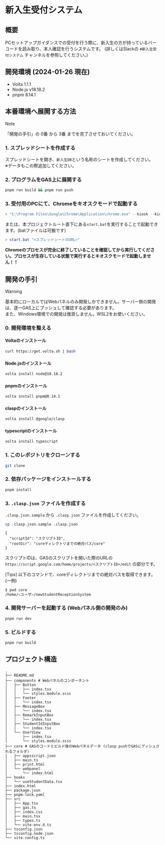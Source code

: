 # 新入生受付システム

## 概要
PCセットアップガイダンスでの受付を行う際に、新入生の方が持っているバーコードを読み取り、本人確認を行うシステムです。
(詳しくはSlackの `#新入生受付システム` チャンネルを参照してください。)

## 開発環境 (2024-01-26 現在)
- Volta 1.1.1
- Node.js v18.18.2
- pnpm 8.14.1

## 本番環境へ展開する方法
> [!NOTE]
> 「開発の手引」の 0番 から 3番 までを完了させておいてください。

### 1. スプレッドシートを作成する
スプレッドシートを開き、`新入生DB`という名称のシートを作成してください。  
※データもこの際追加してください。

### 2. プログラムをGAS上に展開する
```bash
pnpm run build && pnpm run push
```

### 3. 受付用のPCにて、Chromeをキオスクモードで起動する
```ps1
> "C:\Program Files\Google\Chrome\Application\chrome.exe" --kiosk --kiosk-printing --disable-pinch "<スプレッドシートのURL>"
```

または、本プロジェクトルート直下にある`start.bat`を実行することで起動できます。(batファイルは可搬です)
```ps1
> start.bat "<スプレッドシートのURL>"
```
**Chromeのプロセスが完全に終了していることを確認してから実行してください。プロセスが生存している状態で実行するとキオスクモードで起動しません！！**

## 開発の手引
> [!WARNING]
> 基本的にローカルではWebパネルのみ開発しかできません。サーバー側の開発は、逐一GAS上にプッシュして確認する必要があります。  
> また、Windows環境での開発は推奨しません。WSL2をお使いください。

### 0. 開発環境を整える
#### Voltaのインストール
```bash
curl https://get.volta.sh | bash
```

#### Node.jsのインストール
```bash
volta install node@18.18.2
```

#### pnpmのインストール
```bash
volta install pnpm@8.14.1
```

#### claspのインストール
```bash
volta install @google/clasp
```

#### typescriptのインストール
```bash
volta install typescript
```

### 1. このレポジトリをクローンする
```bash
git clone
```

### 2. 依存パッケージをインストールする
```bash
pnpm install
```

### 3. `.clasp.json` ファイルを作成する
`.clasp.json.sample` から `.clasp.json` ファイルを作成してください。
```bash
cp .clasp.json.sample .clasp.json
```

```
{
  "scriptId": "スクリプトID",
  "rootDir": "coreディレクトリまでの絶対パス/core"
}
```

スクリプトIDは、GASのスクリプトを開いた際のURLの `https://script.google.com/home/projects/<スクリプトID>/edit` の部分です。

[Tips] 以下のコマンドで、coreディレクトリまでの絶対パスを取得できます。(一例)
```bash
$ pwd core
/home/<ユーザ>/newStudentReceptionSystem
```

### 4. 開発サーバーを起動する (Webパネル側の開発のみ)
```bash
pnpm run dev
```

### 5. ビルドする
```bash
pnpm run build
```

## プロジェクト構造
```
.
├── README.md
├── components # Webパネルのコンポーネント
│   ├── Button
│   │   ├── index.tsx
│   │   └── styles.module.scss
│   ├── Footer
│   │   └── index.tsx
│   ├── MessageBox
│   │   └── index.tsx
│   ├── RemarkInputBox
│   │   └── index.tsx
│   ├── StudentIdInputBox
│   │   └── index.tsx
│   └── UserView
│       ├── index.tsx
│       └── styles.module.scss
├── core # GASのコードとビルド後のWebパネルデータ (clasp pushでGASにプッシュされるフォルダ)
│   ├── appsscript.json
│   ├── main.ts
│   ├── print.html
│   └── webpanel
│       └── index.html
├── hooks
│   └── useStudentData.tsx
├── index.html
├── package.json
├── pnpm-lock.yaml
├── src
│   ├── App.tsx
│   ├── gas.ts
│   ├── index.css
│   ├── main.tsx
│   ├── types.ts
│   └── vite-env.d.ts
├── tsconfig.json
├── tsconfig.node.json
└── vite.config.ts
```

